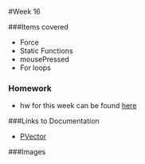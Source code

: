 #Week 16

###Items covered
* Force
* Static Functions
* mousePressed
* For loops

### Homework
* hw for this week can be found [here](https://github.com/mositech/CS2015/issues/39)

###Links to Documentation
* [PVector](https://processing.org/reference/PVector.html)


###Images
![]()
![]()
![]()
![]()
![]()